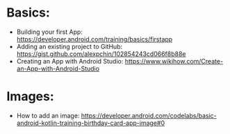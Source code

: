 # Basics:

- Building your first App: https://developer.android.com/training/basics/firstapp
- Adding an existing project to GitHub: https://gist.github.com/alexpchin/102854243cd066f8b88e
- Creating an App with Android Studio: https://www.wikihow.com/Create-an-App-with-Android-Studio


# Images:

- How to add an image: https://developer.android.com/codelabs/basic-android-kotlin-training-birthday-card-app-image#0
